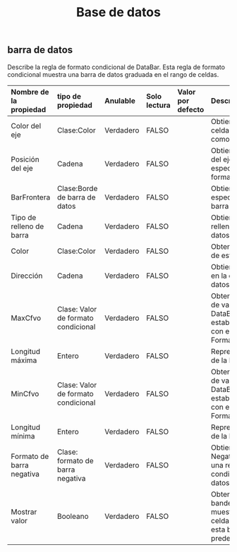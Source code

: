 ﻿---
title: Base de datos
second_title: Aspose.Cells Cloud Documen
type: docs
url: /es/specification/model/databar/
description: "Aspose.Cells Especificación del modelo de nube: DataBar. Maneje sin esfuerzo Excel y otros documentos de hoja de cálculo con funciones como abrir, generar, editar, dividir, fusionar, comparar y convertir."
weight: 50
---
## **barra de datos**

 Describe la regla de formato condicional de DataBar. Esta regla de formato condicional muestra una barra de datos graduada en el rango de celdas.

| Nombre de la propiedad| tipo de propiedad| Anulable| Solo lectura| Valor por defecto| Descripción|
|:- |:- |:- |:- |:- |:- |
| Color del eje| Clase:Color| Verdadero| FALSO|| Obtiene el color del eje de las celdas con formato condicional como barras de datos.|
| Posición del eje| Cadena| Verdadero| FALSO|| Obtiene o establece la posición del eje de las barras de datos especificadas por una regla de formato condicional.|
| BarFrontera| Clase:Borde de barra de datos| Verdadero| FALSO||Obtiene un objeto que especifica el borde de una barra de datos.|
| Tipo de relleno de barra| Cadena| Verdadero| FALSO|| Obtiene o establece cómo se rellena de color una barra de datos.|
| Color| Clase:Color| Verdadero| FALSO|| Obtenga o establezca el color de esta barra de datos.|
| Dirección| Cadena| Verdadero| FALSO|| Obtiene o establece la dirección en la que se muestra la barra de datos.|
| MaxCfvo| Clase: Valor de formato condicional| Verdadero| FALSO|| Obtenga o establezca el objeto de valor máximo de esta DataBar. No se puede establecer null o CFValueObject con el tipo FormatConditionValueType.Min.|
| Longitud máxima| Entero| Verdadero| FALSO|| Representa la longitud máxima de la barra de datos.|
| MinCfvo| Clase: Valor de formato condicional| Verdadero| FALSO|| Obtenga o establezca el objeto de valor mínimo de esta DataBar. No se puede establecer null o CFValueObject con el tipo FormatConditionValueType.Max.|
| Longitud mínima| Entero| Verdadero| FALSO|| Representa la longitud mínima de la barra de datos.|
| Formato de barra negativa| Clase: formato de barra negativa| Verdadero| FALSO|| Obtiene el objeto NegativeBarFormat asociado a una regla de formato condicional de la barra de datos.|
| Mostrar valor| Booleano| Verdadero| FALSO|| Obtenga o establezca la bandera que indica si se muestran los valores de las celdas sobre las que se aplica esta barra de datos. El valor predeterminado es verdadero.|

